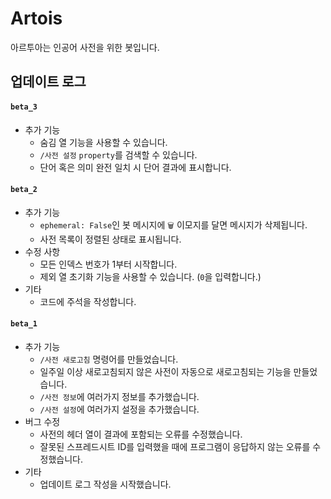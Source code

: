 # Artois

아르투아는 인공어 사전을 위한 봇입니다.

## 업데이트 로그

#### `beta_3`

- 추가 기능
  - 숨김 열 기능을 사용할 수 있습니다.
  - `/사전 설정` `property`를 검색할 수 있습니다.
  - 단어 혹은 의미 완전 일치 시 단어 결과에 표시합니다.

#### `beta_2`

- 추가 기능
  - `ephemeral: False`인 봇 메시지에 `🗑️` 이모지를 달면 메시지가 삭제됩니다.
  - 사전 목록이 정렬된 상태로 표시됩니다.
- 수정 사항
  - 모든 인덱스 번호가 1부터 시작합니다.
  - 제외 열 초기화 기능을 사용할 수 있습니다. (`0`을 입력합니다.)
- 기타
  - 코드에 주석을 작성합니다.

#### `beta_1`

- 추가 기능
  - `/사전 새로고침` 명령어를 만들었습니다.
  - 일주일 이상 새로고침되지 않은 사전이 자동으로 새로고침되는 기능을 만들었습니다.
  - `/사전 정보`에 여러가지 정보를 추가했습니다.
  - `/사전 설정`에 여러가지 설정을 추가했습니다.
- 버그 수정
  - 사전의 헤더 열이 결과에 포함되는 오류를 수정했습니다.
  - 잘못된 스프레드시트 ID를 입력했을 때에 프로그램이 응답하지 않는 오류를 수정했습니다.
- 기타
  - 업데이트 로그 작성을 시작했습니다.
